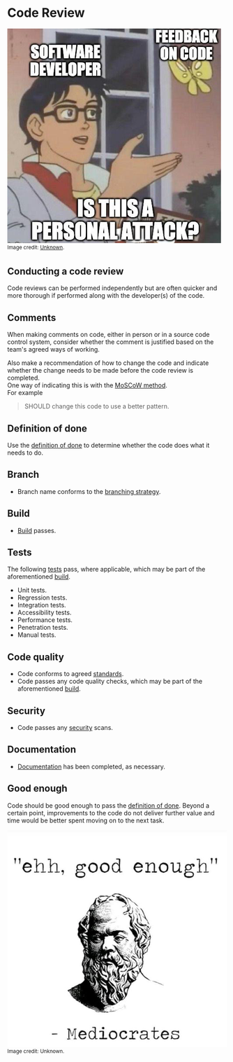 <!-- markdownlint-disable MD033 -->
# Code Review

![code review](/images/code-review.jpeg)\
<sup>Image credit: [Unknown](https://knowyourmeme.com/memes/is-this-a-pigeon).</sup>

## Conducting a code review

Code reviews can be performed independently but are often quicker and more thorough if performed along with the developer(s) of the code.

## Comments

When making comments on code, either in person or in a source code control system, consider whether the comment is justified based on the team's agreed ways of working.

Also make a recommendation of how to change the code and indicate whether the change needs to be made before the code review is completed.\
One way of indicating this is with the [MoSCoW method](https://en.wikipedia.org/wiki/MoSCoW_method).\
For example
> SHOULD change this code to use a better pattern.

## Definition of done

Use the [definition of done](/pages/definition-of-done.md) to determine whether the code does what it needs to do.

## Branch

* Branch name conforms to the [branching strategy](/pages/branching-strategy.md).

## Build

* [Build](/pages/build.md) passes.

## Tests

The following [tests](/pages/testing.md) pass, where applicable, which may be part of the aforementioned [build](#build).

* Unit tests.
* Regression tests.
* Integration tests.
* Accessibility tests.
* Performance tests.
* Penetration tests.
* Manual tests.

## Code quality

* Code conforms to agreed [standards](/pages/code-quality.md).
* Code passes any code quality checks, which may be part of the aforementioned [build](#build).

## Security

* Code passes any [security](/pages/security.md) scans.

## Documentation

* [Documentation](/pages/documentation.md) has been completed, as necessary.

## Good enough

Code should be good enough to pass the [definition of done](/pages/definition-of-done.md). Beyond a certain point, improvements to the code do not deliver further value and time would be better spent moving on to the next task.

![good enough](/images/good-enough.jpg)
<sup>Image credit: Unknown.</sup>
